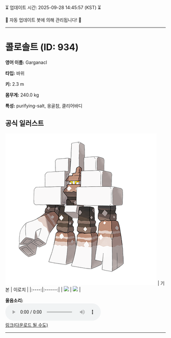 
⏳ 업데이트 시간: 2025-09-28 14:45:57 (KST) ⏳

🤖 자동 업데이트 봇에 의해 관리됩니다! 🤖

---

# 콜로솔트 (ID: 934)
**영어 이름:** Garganacl

**타입:** 바위

**키:** 2.3 m

**몸무게:** 240.0 kg

**특성:** purifying-salt, 옹골참, 클리어바디

## 공식 일러스트
![](https://raw.githubusercontent.com/PokeAPI/sprites/master/sprites/pokemon/other/official-artwork/934.png)
| 기본 | 이로치 |
|:----:|:------:|
| <img src="http://play.pokemonshowdown.com/sprites/ani/garganacl.gif" width="200"> | <img src="http://play.pokemonshowdown.com/sprites/ani-shiny/garganacl.gif" width="200"> |

**울음소리:**<br><audio controls src="https://raw.githubusercontent.com/PokeAPI/cries/main/cries/pokemon/latest/934.ogg"></audio><br> [링크(다운로드 될 수도)](https://raw.githubusercontent.com/PokeAPI/cries/main/cries/pokemon/latest/934.ogg)


---
